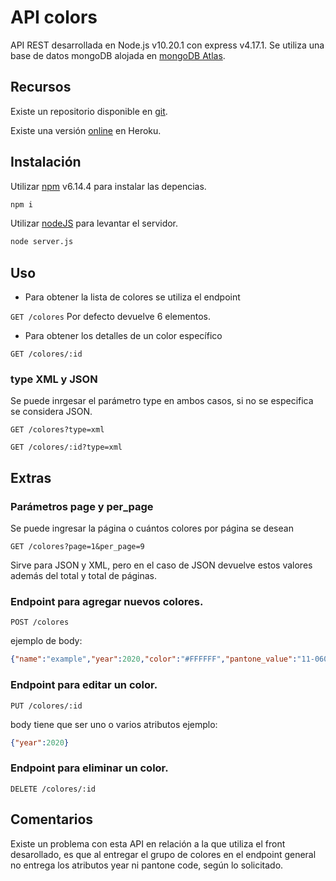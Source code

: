# API colors

API REST desarrollada en Node.js v10.20.1 con express v4.17.1. Se utiliza una base de datos mongoDB alojada en [mongoDB Atlas](https://www.mongodb.com/cloud/atlas).

## Recursos

Existe un repositorio disponible en  [git](https://github.com/MarioHazard/api-colors).

Existe una versión [online](https://api-colors-impl.herokuapp.com/colores) en Heroku.

## Instalación

Utilizar [npm](https://www.npmjs.com/) v6.14.4 para instalar las depencias.

```bash
npm i
```
Utilizar [nodeJS](https://nodejs.org/) para levantar el servidor.
```bash
node server.js
```
## Uso
- Para obtener la lista de colores se utiliza el endpoint

`GET /colores`
Por defecto devuelve 6 elementos. 

- Para obtener los detalles de un color específico 

`GET /colores/:id`
### type XML y JSON
Se puede inrgesar el parámetro type en ambos casos, si no se especifica se considera JSON.

`GET /colores?type=xml`

`GET /colores/:id?type=xml`


## Extras
### Parámetros page y per_page
Se puede ingresar la página o cuántos colores por página se desean

`GET /colores?page=1&per_page=9`

Sirve para JSON y XML, pero en el caso de JSON devuelve estos valores además del total y total de páginas.
### Endpoint para agregar nuevos colores.

`POST /colores`

ejemplo de body:
```JSON
{"name":"example","year":2020,"color":"#FFFFFF","pantone_value":"11-0601"}
```

 
### Endpoint para editar un color.

 `PUT /colores/:id`
 
body tiene que ser uno o varios atributos ejemplo:
```JSON
{"year":2020}
```
### Endpoint para eliminar un color. 

`DELETE /colores/:id`
## Comentarios
Existe un problema con esta API en relación a la que utiliza el front desarollado, es que al entregar el grupo de colores en el endpoint general no entrega los atributos year ni pantone code, según lo solicitado.
